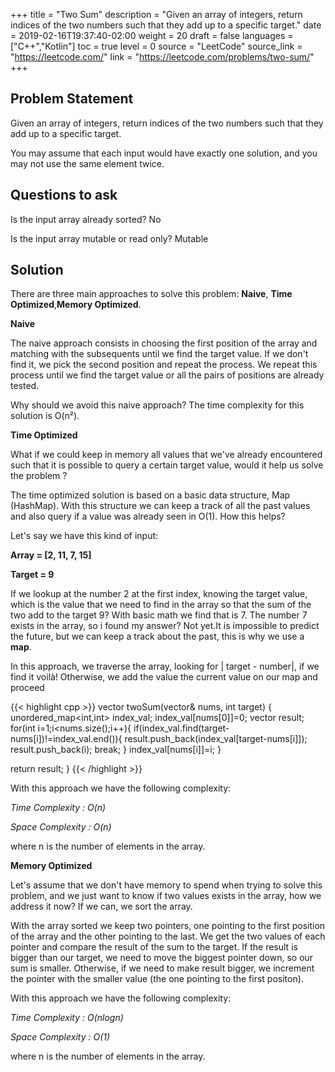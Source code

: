 +++
title = "Two Sum"
description = "Given an array of integers, return indices of the two numbers such that they add up to a specific target."
date = 2019-02-16T19:37:40-02:00
weight = 20
draft = false
languages = ["C++","Kotlin"]
toc = true
level = 0
source = "LeetCode"
source_link = "https://leetcode.com/"
link = "https://leetcode.com/problems/two-sum/"
+++
<h2 class="title is-4"> Problem Statement </h2>

Given an array of integers, return indices of the two numbers such that they add up to a specific target.

You may assume that each input would have exactly one solution, and you may not use the same element twice.

<h2 class="title is-4"> Questions to ask </h2>

Is the input array already sorted? No

Is the input array mutable or read only? Mutable

<h2 class="title is-4"> Solution </h2>

There are three main approaches to solve this problem: **Naive**, **Time Optimized**,**Memory Optimized**.

**Naive**

The naive approach consists in choosing the first position of the array and matching with the subsequents until we find the target value.
If we don't find it, we pick the second position and repeat the process. We repeat this process until we find the target value or all the pairs of positions are already tested.

Why should we avoid this naive approach? The time complexity for this solution is O(n²).

**Time Optimized**

What if we could keep in memory all values that we've already encountered such that it is possible to query a certain target value, would it help us solve the problem ?

The time optimized solution is based on a basic data structure, Map (HashMap).
With this structure we can keep a track of all the past values and also query if a value was already seen in O(1). How this helps?

Let's say we have this kind of input:

**Array =  [2, 11, 7, 15]**

**Target = 9**

If we lookup at the number 2 at the first index, knowing the target value, which is the value that we need to find in the array so that the sum of the two add to the target 9?
With basic math we find that is 7. The number 7 exists in the array, so i found my answer? Not yet.It is impossible to predict the future, but we can keep a track about the past,
this is why we use a **map**.

In this approach, we traverse the array, looking for | target - number|, if we find it voilà! Otherwise, we add the value the current value on our map and proceed

{{< highlight cpp >}}
vector<int> twoSum(vector<int>& nums, int target) {
  unordered_map<int,int> index_val;
  index_val[nums[0]]=0;
  vector<int> result;
  for(int i=1;i<nums.size();i++){
    if(index_val.find(target-nums[i])!=index_val.end()){
      result.push_back(index_val[target-nums[i]]);
      result.push_back(i);
      break;
    }
    index_val[nums[i]]=i;
  }

  return result;
}
{{< /highlight >}}

With this approach we have the following complexity:

*Time Complexity : O(n)*

*Space Complexity : O(n)*

where n is the number of elements in the array.

**Memory Optimized**

Let's assume that we don't have memory to spend when trying to solve this problem, and we just want to know if two values exists in the array, how we address it now?
If we can, we sort the array.

With the array sorted we keep two pointers, one pointing to the first position of the array and the other pointing to the last. We get the two values of each pointer
and compare the result of the sum to the target. If the result is bigger than our target, we need to move the biggest pointer down, so our sum is smaller. Otherwise,
if we need to make result bigger, we increment the pointer with the smaller value (the one pointing to the first positon).

With this approach we have the following complexity:

*Time Complexity : O(nlogn)*

*Space Complexity : O(1)*

where n is the number of elements in the array.
